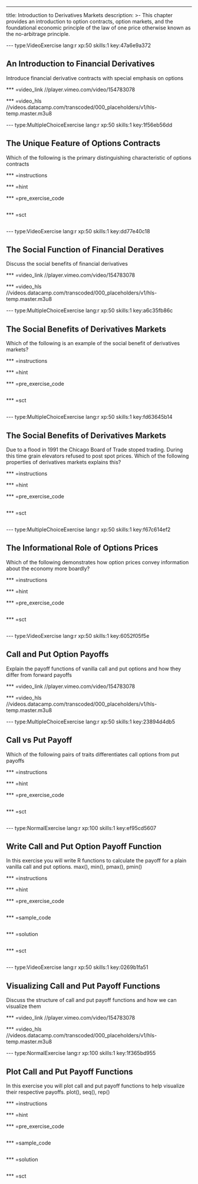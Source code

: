 ---
title: Introduction to Derivatives Markets
description: >-
  This chapter provides an introduction to option contracts, option markets, and
  the foundational economic principle of the law of one price otherwise known as
  the no-arbitrage principle.

--- type:VideoExercise lang:r xp:50 skills:1 key:47a6e9a372
## An Introduction to Financial Derivatives

Introduce financial derivative contracts with special emphasis on options

*** =video_link
//player.vimeo.com/video/154783078

*** =video_hls
//videos.datacamp.com/transcoded/000_placeholders/v1/hls-temp.master.m3u8

--- type:MultipleChoiceExercise lang:r xp:50 skills:1 key:1f56eb56dd
## The Unique Feature of Options Contracts

Which of the following is the primary distinguishing characteristic of options contracts

*** =instructions

*** =hint

*** =pre_exercise_code
```{r}

```

*** =sct
```{r}

```

--- type:VideoExercise lang:r xp:50 skills:1 key:dd77e40c18
## The Social Function of Financial Deratives

Discuss the social benefits of financial derivatives

*** =video_link
//player.vimeo.com/video/154783078

*** =video_hls
//videos.datacamp.com/transcoded/000_placeholders/v1/hls-temp.master.m3u8

--- type:MultipleChoiceExercise lang:r xp:50 skills:1 key:a6c35fb86c
## The Social Benefits of Derivatives Markets

Which of the following is an example of the social benefit of derivatives markets?

*** =instructions

*** =hint

*** =pre_exercise_code
```{r}

```

*** =sct
```{r}

```

--- type:MultipleChoiceExercise lang:r xp:50 skills:1 key:fd63645b14
## The Social Benefits of Derivatives Markets

Due to a flood in 1991 the Chicago Board of Trade stoped trading. During this time grain elevators refused to post spot prices. Which of the following properties of derivatives markets explains this?

*** =instructions

*** =hint

*** =pre_exercise_code
```{r}

```

*** =sct
```{r}

```

--- type:MultipleChoiceExercise lang:r xp:50 skills:1 key:f67c614ef2
## The Informational Role of Options Prices

Which of the following demonstrates how option prices convey information about the economy more boardly?

*** =instructions

*** =hint

*** =pre_exercise_code
```{r}

```

*** =sct
```{r}

```

--- type:VideoExercise lang:r xp:50 skills:1 key:6052f05f5e
## Call and Put Option Payoffs

Explain the payoff functions of vanilla call and put options and how they differ from forward payoffs

*** =video_link
//player.vimeo.com/video/154783078

*** =video_hls
//videos.datacamp.com/transcoded/000_placeholders/v1/hls-temp.master.m3u8

--- type:MultipleChoiceExercise lang:r xp:50 skills:1 key:23894d4db5
## Call vs Put Payoff

Which of the following pairs of traits differentiates call options from put payoffs

*** =instructions

*** =hint

*** =pre_exercise_code
```{r}

```

*** =sct
```{r}

```

--- type:NormalExercise lang:r xp:100 skills:1 key:ef95cd5607
## Write Call and Put Option Payoff Function

In this exercise you will write R functions to calculate the payoff for a plain vanilla call and put options. max(), min(), pmax(), pmin()

*** =instructions

*** =hint

*** =pre_exercise_code
```{r}

```

*** =sample_code
```{r}

```

*** =solution
```{r}

```

*** =sct
```{r}

```

--- type:VideoExercise lang:r xp:50 skills:1 key:0269b1fa51
## Visualizing Call and Put Payoff Functions

Discuss the structure of call and put payoff functions and how we can visualize them

*** =video_link
//player.vimeo.com/video/154783078

*** =video_hls
//videos.datacamp.com/transcoded/000_placeholders/v1/hls-temp.master.m3u8

--- type:NormalExercise lang:r xp:100 skills:1 key:1f365bd955
## Plot Call and Put Payoff Functions

In this exercise you will plot call and put payoff functions to help visualize their respective payoffs. plot(), seq(), rep()

*** =instructions

*** =hint

*** =pre_exercise_code
```{r}

```

*** =sample_code
```{r}

```

*** =solution
```{r}

```

*** =sct
```{r}

```
